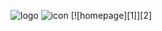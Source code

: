 
![logo](https://user-images.githubusercontent.com/109148835/179219150-0e9e98d9-da6e-4326-b493-c627a13f2c9c.png)
![icon](https://user-images.githubusercontent.com/109148835/179337257-d8ba9f61-13fd-45be-8a1f-b8c04675e904.png)
[![homepage][1]][2]
